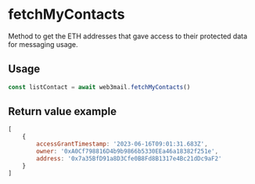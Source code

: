 # fetchMyContacts

Method to get the ETH addresses that gave access to their protected data for messaging usage.

## Usage

```javascript
const listContact = await web3mail.fetchMyContacts()
```

## Return value example

```javascript
[
    {
        accessGrantTimestamp: '2023-06-16T09:01:31.683Z',
        owner: '0xA0Cf798816D4b9b9866b5330EEa46a18382f251e',
        address: '0x7a35BfD91a8D3Cfe0B8Fd8B1317e4Bc21dDc9aF2'
    }    
]
```
